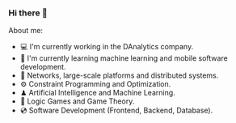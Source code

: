 ### Hi there 👋

About me:

- 💻 I'm currently working in the DAnalytics company. 
- 📱 I'm currently learning machine learning and mobile software development.
- 📡 Networks, large-scale platforms and distributed systems.
- ⚙ Constraint Programming and Optimization.
- ♟ Artificial Intelligence and Machine Learning.
- 🎯 Logic Games and Game Theory.
- 💿 Software Development (Frontend, Backend, Database).
